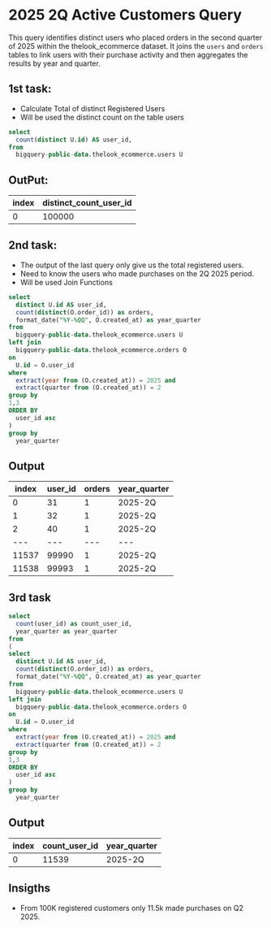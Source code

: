 # 2025 2Q Active Customers Query
This query identifies distinct users who placed orders in the second quarter of 2025 within the thelook_ecommerce dataset. It joins the `users` and `orders` tables to link users with their purchase activity and then aggregates the results by year and quarter.  
## 1st task:
  * Calculate Total of distinct Registered Users
  * Will be used the distinct count on the table users
```sql
select
  count(distinct U.id) AS user_id,  
from
  bigquery-public-data.thelook_ecommerce.users U
```
## OutPut:
|index|distinct_count_user_id|
|---|---|
|0|100000|

## 2nd task:
  * The output of the last query only give us the total registered users.
  * Need to know the users who made purchases on the 2Q 2025 period.
  * Will be used Join Functions
```sql
select
  distinct U.id AS user_id,
  count(distinct(O.order_id)) as orders,
  format_date("%Y-%QQ", O.created_at) as year_quarter
from
  bigquery-public-data.thelook_ecommerce.users U
left join
  bigquery-public-data.thelook_ecommerce.orders O
on
  U.id = O.user_id
where
  extract(year from (O.created_at)) = 2025 and
  extract(quarter from (O.created_at)) = 2
group by
1,3
ORDER BY
  user_id asc
)
group by
  year_quarter
```
## Output ##
|index|user\_id|orders|year\_quarter|
|---|---|---|---|
|0|31|1|2025-2Q|
|1|32|1|2025-2Q|
|2|40|1|2025-2Q|
|---|---|---|---|
|11537|99990|1|2025-2Q|
|11538|99993|1|2025-2Q|



## 3rd task
```sql
select
  count(user_id) as count_user_id,
  year_quarter as year_quarter
from
(
select
  distinct U.id AS user_id,
  count(distinct(O.order_id)) as orders,
  format_date("%Y-%QQ", O.created_at) as year_quarter
from
  bigquery-public-data.thelook_ecommerce.users U
left join
  bigquery-public-data.thelook_ecommerce.orders O
on
  U.id = O.user_id
where
  extract(year from (O.created_at)) = 2025 and
  extract(quarter from (O.created_at)) = 2
group by
1,3
ORDER BY
  user_id asc
)
group by
  year_quarter
```

## Output

|index|count\_user\_id|year\_quarter|
|---|---|---|
|0|11539|2025-2Q|

## Insigths
 * From 100K registered customers only 11.5k made purchases on Q2 2025.
